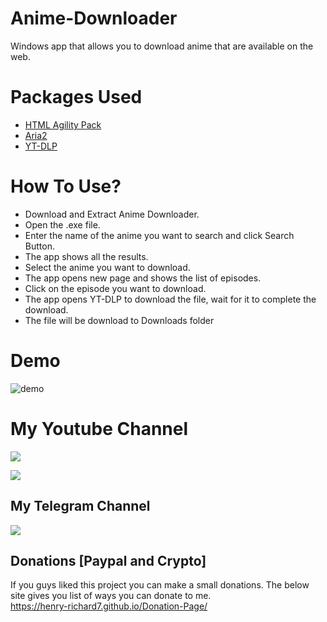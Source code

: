 # Anime-Downloader
 Windows app that allows you to download anime that are available on the web.

# Packages Used
 * [HTML Agility Pack](https://html-agility-pack.net/)
 * [Aria2](https://aria2.github.io/)
 * [YT-DLP](https://github.com/yt-dlp/yt-dlp)

# How To Use?
 * Download and Extract Anime Downloader.
 * Open the .exe file.
 * Enter the name of the anime you want to search and click Search Button.
 * The app shows all the results.
 * Select the anime you want to download.
 * The app opens new page and shows the list of episodes.
 * Click on the episode you want to download.
 * The app opens YT-DLP to download the file, wait for it to complete the download.
 * The file will be download to Downloads folder

# Demo
![demo](https://github.com/henry-richard7/Anime-Downloader/raw/main/Demo/Demo.gif)

# My Youtube Channel
[![](https://img.shields.io/badge/Subscribe-red?style=for-the-badge&logo=YouTube)](https://www.youtube.com/channel/UCVGasc5jr45eZUpZNHvbtWQ)

[![](https://img.shields.io/youtube/channel/subscribers/UCVGasc5jr45eZUpZNHvbtWQ?style=social)](https://www.youtube.com/channel/UCVGasc5jr45eZUpZNHvbtWQ)

## My Telegram Channel
[![](https://img.shields.io/badge/Telegram-Join%20Now-blue?style=for-the-badge&logo=Telegram)](https://t.me/hr_tools)

## Donations [Paypal and Crypto]

If you guys liked this project you can make a small donations. The below site gives you list of ways you can donate to me.
<br/>
https://henry-richard7.github.io/Donation-Page/
